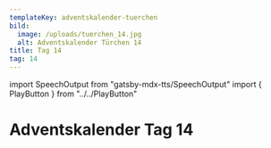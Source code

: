 ```yaml
---
templateKey: adventskalender-tuerchen
bild:
  image: /uploads/tuerchen_14.jpg
  alt: Adventskalender Türchen 14
title: Tag 14
tag: 14
---
```


import SpeechOutput from "gatsby-mdx-tts/SpeechOutput"
import { PlayButton } from "../../PlayButton"

<SpeechOutput id="adventskalender-tag-14" customPlayButton={PlayButton}>

# Adventskalender Tag 14

</SpeechOutput>

